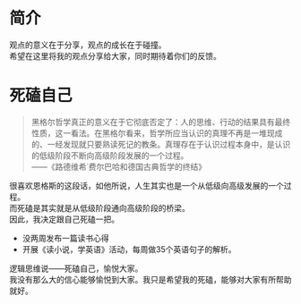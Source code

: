 # 简介

观点的意义在于分享，观点的成长在于碰撞。  
希望在这里将我的观点分享给大家，同时期待着你们的反馈。

# 死磕自己

> 黑格尔哲学真正的意义在于它彻底否定了：人的思维、行动的结果具有最终性质，这一看法。在黑格尔看来，哲学所应当认识的真理不再是一堆现成的、一经发现就只要熟读死记的教条。真理存在于认识过程本身中，是认识的低级阶段不断向高级阶段发展的一个过程。  
> ——《路德维希˙费尔巴哈和德国古典哲学的终结》


很喜欢恩格斯的这段话，如他所说，人生其实也是一个从低级向高级发展的一个过程。  
而死磕是其实就是从低级阶段通向高级阶段的桥梁。  
因此，我决定跟自己死磕一把。

* 没两周发布一篇读书心得
* 开展《读小说，学英语》活动，每周做35个英语句子的解析。

逻辑思维说——死磕自己，愉悦大家。  
我没有那么大的信心能够愉悦到大家。我只是希望我的死磕，能够对大家有所帮助就好。


